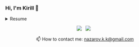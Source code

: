 ### Hi, I'm Kirill 👋

<details>
  <summary> Resume </summary>
  
### 🎓 Education
- **Software engineering**\
  2019-2022\
  **Sourth Ural State University** - Russian Federation, Chelyabinsk
  
</details>

<p align = 'center'>
  <a href="https://t.me/skrillite"><img src="https://img.shields.io/badge/Telegram-2CA5E0?style=for-the-badge&   logo=telegram&logoColor=white"></a>&nbsp;&nbsp;
  <a href="https://vk.com/nazarovkk"><img src="https://img.shields.io/badge/вконтакте-%232E87FB.svg?&style=for-the-badge&logo=vk&logoColor=white"></a>&nbsp;&nbsp;
<p align = 'center'>
  📫  How to contact me: <a href='mailto:nazarov.k.k@gmail.com'>nazarov.k.k@gmail.com</a>
</p>
<!--
**Skrillite/Skrillite** is a ✨ _special_ ✨ repository because its `README.md` (this file) appears on your GitHub profile.

Here are some ideas to get you started:

- 🔭 I’m currently working on ...
- 🌱 I’m currently learning ...
- 👯 I’m looking to collaborate on ...
- 🤔 I’m looking for help with ...
- 💬 Ask me about ...
- 📫 How to reach me: ...
- 😄 Pronouns: ...
- ⚡ Fun fact: ...
-->
